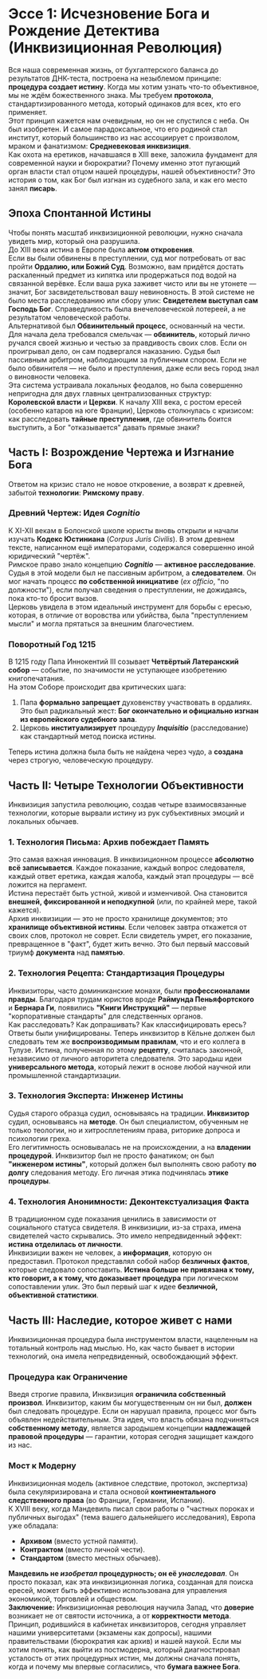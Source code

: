 # **Эссе 1: Исчезновение Бога и Рождение Детектива (Инквизиционная Революция)**

Вся наша современная жизнь, от бухгалтерского баланса до результатов ДНК-теста, построена на незыблемом принципе: **процедура создает истину**. Когда мы хотим узнать что-то объективное, мы не ждём божественного знака. Мы требуем **протокола**, стандартизированного метода, который одинаков для всех, кто его применяет.  
Этот принцип кажется нам очевидным, но он не спустился с неба. Он был изобретен. И самое парадоксальное, что его родиной стал институт, который большинство из нас ассоциирует с произволом, мраком и фанатизмом: **Средневековая инквизиция**.  
Как охота на еретиков, начавшаяся в XIII веке, заложила фундамент для современной науки и бюрократии? Почему именно этот пугающий орган власти стал отцом нашей процедуры, нашей объективности? Это история о том, как Бог был изгнан из судебного зала, и как его место занял **писарь**.

## **Эпоха Спонтанной Истины**

Чтобы понять масштаб инквизиционной революции, нужно сначала увидеть мир, который она разрушила.  
До XIII века истина в Европе была **актом откровения**.  
Если вы были обвинены в преступлении, суд мог потребовать от вас пройти **Ордалию, или Божий Суд**. Возможно, вам придётся достать раскаленный предмет из кипятка или продержаться под водой на связанной верёвке. Если ваша рука заживет чисто или вы не утонете — значит, Бог засвидетельствовал вашу невиновность. В этой системе не было места расследованию или сбору улик: **Свидетелем выступал сам Господь Бог**. Справедливость была внечеловеческой лотереей, а не результатом человеческой работы.  
Альтернативой был **Обвинительный процесс**, основанный на чести. Для начала дела требовался смельчак — **обвинитель**, который лично ручался своей жизнью и честью за правдивость своих слов. Если он проигрывал дело, он сам подвергался наказанию. Судья был пассивным арбитром, наблюдающим за публичным спором. Если не было обвинителя — не было и преступления, даже если весь город знал о виновности человека.  
Эта система устраивала локальных феодалов, но была совершенно непригодна для двух главных централизованных структур: **Королевской власти** и **Церкви**. К началу XIII века, с ростом ересей (особенно катаров на юге Франции), Церковь столкнулась с кризисом: как расследовать **тайные преступления**, где обвинитель боится выступить, а Бог "отказывается" давать прямые знаки?

## **Часть I: Возрождение Чертежа и Изгнание Бога**

Ответом на кризис стало не новое откровение, а возврат к древней, забытой **технологии**: **Римскому праву**.

### **Древний Чертеж: Идея *Cognitio***

К XI-XII векам в Болонской школе юристы вновь открыли и начали изучать **Кодекс Юстиниана** (*Corpus Juris Civilis*). В этом древнем тексте, написанном ещё императорами, содержался совершенно иной юридический "чертёж".  
Римское право знало концепцию ***Cognitio*** — **активное расследование**. Судья в этой модели был не пассивным арбитром, а **следователем**. Он мог начать процесс **по собственной инициативе** (*ex officio*, "по должности"), если получал сведения о преступлении, не дожидаясь, пока кто-то бросит вызов.  
Церковь увидела в этом идеальный инструмент для борьбы с ересью, которая, в отличие от воровства или убийства, была "преступлением мысли" и могла прятаться за внешним благочестием.

### **Поворотный Год 1215**

В 1215 году Папа Иннокентий III созывает **Четвёртый Латеранский собор** — событие, по значимости не уступающее изобретению книгопечатания.  
На этом Соборе происходит два критических шага:

1. Папа **формально запрещает** духовенству участвовать в ордалиях. Это был радикальный жест: **Бог окончательно и официально изгнан из европейского судебного зала**.  
2. Церковь **институализирует** процедуру ***Inquisitio*** (расследование) как стандартный метод поиска истины.

Теперь истина должна была быть не найдена через чудо, а **создана** через строгую, человеческую процедуру.

## **Часть II: Четыре Технологии Объективности**

Инквизиция запустила революцию, создав четыре взаимосвязанные технологии, которые вырвали истину из рук субъективных эмоций и локальных обычаев.

### **1\. Технология Письма: Архив побеждает Память**

Это самая важная инновация. В инквизиционном процессе **абсолютно всё записывается**. Каждое показание, каждый вопрос следователя, каждый ответ еретика, каждая жалоба, каждый этап процедуры — всё ложится на пергамент.  
Истина перестаёт быть устной, живой и изменчивой. Она становится **внешней, фиксированной и неподкупной** (или, по крайней мере, такой кажется).  
Архив инквизиции — это не просто хранилище документов; это **хранилище объективной истины**. Если человек завтра откажется от своих слов, протокол не соврет. Если свидетель умрет, его показание, превращенное в "факт", будет жить вечно. Это был первый массовый триумф **документа** над **памятью**.

### **2\. Технология Рецепта: Стандартизация Процедуры**

Инквизиторы, часто доминиканские монахи, были **профессионалами правды**. Благодаря трудам юристов вроде **Раймунда Пеньяфортского** и **Бернара Ги**, появились **"Книги Инструкций"** — первые "корпоративные стандарты" для следственных органов.  
Как расследовать? Как допрашивать? Как классифицировать ересь? Ответы были унифицированы. Теперь инквизитор в Кёльне должен был следовать тем же **воспроизводимым правилам**, что и его коллега в Тулузе. Истина, полученная по этому **рецепту**, считалась законной, независимо от личного авторитета следователя. Это зародыш идеи **универсального метода**, который лежит в основе любой научной или промышленной стандартизации.

### **3\. Технология Эксперта: Инженер Истины**

Судья старого образца судил, основываясь на традиции. **Инквизитор** судил, основываясь на **методе**. Он был специалистом, обученным не только теологии, но и хитросплетениям права, риторике допроса и психологии греха.  
Его легитимность основывалась не на происхождении, а на **владении процедурой**. Инквизитор был не просто фанатиком; он был **"инженером истины"**, который должен был выполнять свою работу **по долгу** следования методу. Его личная этика подчинялась **этике процедуры**.

### **4\. Технология Анонимности: Деконтекстуализация Факта**

В традиционном суде показания ценились в зависимости от социального статуса свидетеля. В инквизиции, из\-за страха, имена свидетелей часто скрывались. Это имело непредвиденный эффект: **истина отделилась от личности**.  
Инквизиции важен не человек, а **информация**, которую он предоставил. Протокол представлял собой набор **безличных фактов**, которые следовало сопоставить. **Истина больше не привязана к тому, кто говорит, а к тому, что доказывает процедура** при логическом сопоставлении улик. Это был первый шаг к идее **безличной, объективной статистики**.

## **Часть III: Наследие, которое живет с нами**

Инквизиционная процедура была инструментом власти, нацеленным на тотальный контроль над мыслью. Но, как часто бывает в истории технологий, она имела непредвиденный, освобождающий эффект.

### **Процедура как Ограничение**

Введя строгие правила, Инквизиция **ограничила собственный произвол**. Инквизитор, каким бы могущественным он ни был, **должен** был следовать процедуре. Если он нарушал правила, процесс мог быть объявлен недействительным. Эта идея, что власть обязана подчиняться **собственному методу**, является зародышем концепции **надлежащей правовой процедуры** — гарантии, которая сегодня защищает каждого из нас.

### **Мост к Модерну**

Инквизиционная модель (активное следствие, протокол, экспертиза) была секуляризирована и стала основой **континентального следственного права** (во Франции, Германии, Испании).  
К XVIII веку, когда Мандевиль писал свои работы о "частных пороках и публичных выгодах" (тема вашего дальнейшего исследования), Европа уже обладала:

* **Архивом** (вместо устной памяти).  
* **Контрактом** (вместо личной чести).  
* **Стандартом** (вместо местных обычаев).

**Мандевиль не *изобретал* процедурность; он её *унаследовал***. Он просто показал, как эта инквизиционная логика, созданная для поиска ересей, может быть эффективно использована для управления экономикой, торговлей и обществом.  
**Заключение:** Инквизиционная революция научила Запад, что **доверие** возникает не от святости источника, а от **корректности метода**. Принцип, родившийся в кабинетах инквизиторов, сегодня управляет нашими университетами (экзамены как допросы), нашими правительствами (бюрократия как архив) и нашей наукой. Если мы хотим понять, как выйти из постмодерна, который диагностировал усталость от этих процедурных истин, мы должны сначала понять, когда и почему мы впервые согласились, что **бумага важнее Бога**.